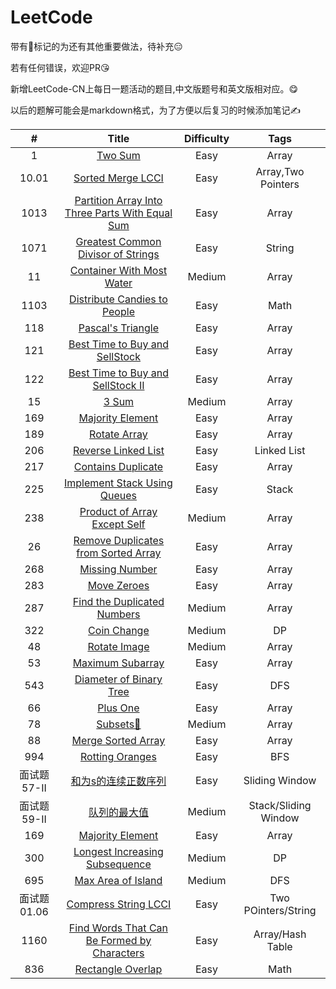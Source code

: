 # LeetCode

带有👻标记的为还有其他重要做法，待补充😑

若有任何错误，欢迎PR😘

新增LeetCode-CN上每日一题活动的题目,中文版题号和英文版相对应。😋

以后的题解可能会是markdown格式，为了方便以后复习的时候添加笔记✍️

|      #      |                                                           Title                                                           | Difficulty |         Tags         |
|:-----------:|:-------------------------------------------------------------------------------------------------------------------------:|:----------:|:--------------------:|
|      1      |                                              [Two Sum](/Array/1-TwoSum.cpp)                                               |    Easy    |        Array         |
|    10.01    |                            [Sorted Merge LCCI](每日一题(leetcode-cn)/10.01-SortedMergeLCCI.md)                            |    Easy    |  Array,Two Pointers  |
|    1013     | [Partition Array Into Three Parts With Equal Sum](每日一题(leetcode-cn)/1013-PartitionArrayIntoThreePartsWithEqualSum.md) |    Easy    |        Array         |
|    1071     |            [Greatest Common Divisor of Strings](每日一题(leetcode-cn)/1071-GreatestCommonDivisorofStrings.md)             |    Easy    |        String        |
|     11      |                               [Container With Most Water](/Array/11-ContainerWithMostWater)                               |   Medium   |        Array         |
|    1103     |                  [Distribute Candies to People](每日一题(leetcode-cn)/1103-DistributeCandiesToPeople.md)                  |    Easy    |         Math         |
|     118     |                                   [Pascal's Triangle](/Array/118-Pascal'sTriangle.cpp)                                    |    Easy    |        Array         |
|     121     |                        [Best Time to Buy and SellStock](/Array/121-BestTimetoBuyandSellStock.cpp)                         |    Easy    |        Array         |
|     122     |                     [Best Time to Buy and SellStock II](/Array/122-BestTimetoBuyandSellStock_II.cpp)                      |    Easy    |        Array         |
|     15      |                                                [3 Sum](/Array/15-3Sum.cpp)                                                |   Medium   |        Array         |
|     169     |                                    [Majority Element](/Array/169-MajorityElement.cpp)                                     |    Easy    |        Array         |
|     189     |                                        [Rotate Array](/Array/189-RotateArray.cpp)                                         |    Easy    |        Array         |
|     206     |                           [Reverse Linked List](每日一题(leetcode-cn)/206-ReverseLinkedList.md)                           |    Easy    |     Linked List      |
|     217     |                                  [Contains Duplicate](/Array/217-ContainsDuplicate.cpp)                                   |    Easy    |        Array         |
|     225     |                  [Implement Stack Using Queues](每日一题(leetcode-cn)/225-ImplementStackUsingQueues.md)                   |    Easy    |        Stack         |
|     238     |                          [Product of Array Except Self](/Array/238-ProductofArrayExceptSelf.cpp)                          |   Medium   |        Array         |
|     26      |                   [Remove Duplicates from Sorted Array](/Array/26-RemoveDuplicatesfromSortedArray.cpp)                    |    Easy    |        Array         |
|     268     |                                      [Missing Number](/Array/268-MissingNumber.cpp)                                       |    Easy    |        Array         |
|     283     |                                         [Move Zeroes](/Array/283-MoveZeroes.cpp)                                          |    Easy    |        Array         |
|     287     |                           [Find the Duplicated Numbers](/Array/287-FindtheDuplicateNumbers.cpp)                           |   Medium   |        Array         |
|     322     |                                  [Coin Change](每日一题(leetcode-cn)/322-CoinChange.md)                                   |   Medium   |          DP          |
|     48      |                                         [Rotate Image](/Array/48-RotateImage.cpp)                                         |   Medium   |        Array         |
|     53      |                                     [Maximum Subarray](/Array/53-MaximumSubarray.cpp)                                     |    Easy    |        Array         |
|     543     |                       [Diameter of Binary Tree](每日一题(leetcode-cn)/543-DiameterofBinaryTree.md)                        |    Easy    |         DFS          |
|     66      |                                             [Plus One](/Array/66-PlusOne.cpp)                                             |    Easy    |        Array         |
|     78      |                                            [Subsets👻](/Array/78-Subsets.cpp)                                             |   Medium   |        Array         |
|     88      |                                   [Merge Sorted Array](/Array/88-MergeSortedArray.cpp)                                    |    Easy    |        Array         |
|     994     |                              [Rotting Oranges](/每日一题(leetcode-cn)/994-RottingOranges.md)                              |    Easy    |         BFS          |
| 面试题57-II |                      [和为s的连续正数序列](每日一题(leetcode-cn)/面试题57-II-和为s的连续正数序列.md)                      |    Easy    |    Sliding Window    |
| 面试题59-II |                             [队列的最大值](每日一题(leetcode-cn)/面试题59-II-队列的最大值.md)                             |   Medium   | Stack/Sliding Window |
|     169     |                             [Majority Element](每日一题(leetcode-cn)/169-MajorityElement.md)                              |    Easy    |        Array         |
|     300     |                [Longest Increasing Subsequence](每日一题(leetcode-cn)/300-LongestIncreasingSubsequence.md)                |   Medium   |          DP          |
|     695     |                            [Max Area of Island](每日一题(leetcode-cn)/695-MaxAreaofIsland.md)                             |   Medium   |         DFS          |
| 面试题01.06 |                      [Compress String LCCI](每日一题(leetcode-cn)/面试题01.06-CompressStringLCCI.md)                      |    Easy    | Two POinters/String  |
|    1160     |     [Find Words That Can Be Formed by Characters](每日一题(leetcode-cn)/1160-FindWordsThatCanBeFormedbyCharacters.md)     |    Easy    |   Array/Hash Table   |
|     836     |                            [Rectangle Overlap](每日一题(leetcode-cn)/836-RectangleOverlap.md)                             |    Easy    |         Math         |